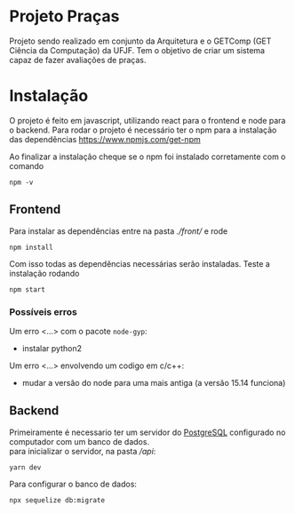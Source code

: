 # Projeto Praças
Projeto sendo realizado em conjunto da Arquitetura e o GETComp (GET Ciência da Computação) da UFJF. Tem o objetivo de criar um sistema capaz de fazer avaliações de praças.
# Instalação
O projeto é feito em javascript, utilizando react para o frontend e node para o backend. Para rodar o projeto é necessário ter o npm para a instalação das dependências
https://www.npmjs.com/get-npm

Ao finalizar a instalação cheque se o npm foi instalado corretamente com o comando

    npm -v

## Frontend
Para instalar as dependências entre na pasta *./front/* e rode

    npm install
Com isso todas as dependências necessárias serão instaladas. Teste a instalação rodando

    npm start
### Possíveis erros
Um erro <...> com o pacote `node-gyp`:
* instalar python2

Um erro <...> envolvendo um codigo em c/c++:
* mudar a versão do node para uma mais antiga (a versão 15.14 funciona)

## Backend
Primeiramente é necessario ter um servidor do [PostgreSQL](https://www.postgresql.org/) configurado no computador com um banco de dados. \
para inicializar o servidor, na pasta */api*:

    yarn dev

Para configurar o banco de dados:

    npx sequelize db:migrate




